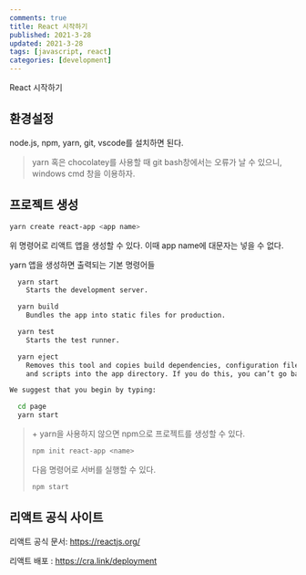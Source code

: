 ```yaml
---
comments: true
title: React 시작하기
published: 2021-3-28
updated: 2021-3-28
tags: [javascript, react]
categories: [development]
---
```


React 시작하기

## 환경설정

node.js, npm, yarn, git, vscode를 설치하면 된다.

> yarn 혹은 chocolatey를 사용할 때 git bash창에서는 오류가 날 수 있으니, windows cmd 창을 이용하자.

## 프로젝트 생성
```bash
yarn create react-app <app name>
```

위 명령어로 리액트 앱을 생성할 수 있다. 이때 app name에 대문자는 넣을 수 없다.


yarn 앱을 생성하면 출력되는 기본 명령어들

```bash
  yarn start
    Starts the development server.

  yarn build
    Bundles the app into static files for production.

  yarn test
    Starts the test runner.

  yarn eject
    Removes this tool and copies build dependencies, configuration files
    and scripts into the app directory. If you do this, you can’t go back!

We suggest that you begin by typing:

  cd page
  yarn start
```

>  \+ yarn을 사용하지 않으면 npm으로 프로젝트를 생성할 수 있다.
>
> ```bash
> npm init react-app <name>
> ```
>
> 다음 명령어로 서버를 실행할 수 있다.
>
> ```bash
> npm start
> ```



## 리액트 공식 사이트

리액트 공식 문서: https://reactjs.org/

리액트 배포 : https://cra.link/deployment